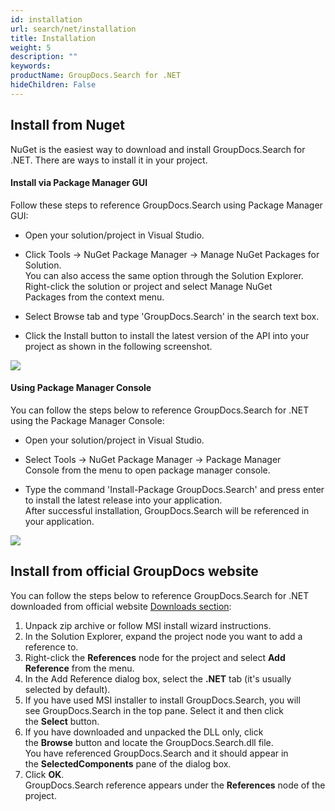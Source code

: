 ```yaml
---
id: installation
url: search/net/installation
title: Installation
weight: 5
description: ""
keywords: 
productName: GroupDocs.Search for .NET
hideChildren: False
---
```

  

## Install from Nuget

NuGet is the easiest way to download and install GroupDocs.Search for .NET. There are ways to install it in your project.

#### Install via Package Manager GUI

Follow these steps to reference GroupDocs.Search using Package Manager GUI:

*   Open your solution/project in Visual Studio.
    
*   Click Tools -> NuGet Package Manager -> Manage NuGet Packages for Solution.  
    You can also access the same option through the Solution Explorer. Right-click the solution or project and select Manage NuGet Packages from the context menu.
    
*   Select Browse tab and type 'GroupDocs.Search' in the search text box.
    
*   Click the Install button to install the latest version of the API into your project as shown in the following screenshot.
    

![](search/net/images/installation.png)

#### Using Package Manager Console

You can follow the steps below to reference GroupDocs.Search for .NET using the Package Manager Console:

*   Open your solution/project in Visual Studio.
    
*   Select Tools -> NuGet Package Manager -> Package Manager Console from the menu to open package manager console.
    
*   Type the command 'Install-Package GroupDocs.Search' and press enter to install the latest release into your application.  
    After successful installation, GroupDocs.Search will be referenced in your application.  
      
    

![](search/net/images/installation_1.png)

## Install from official GroupDocs website

You can follow the steps below to reference GroupDocs.Search for .NET downloaded from official website [Downloads section](https://downloads.groupdocs.com/search/net):

1.  Unpack zip archive or follow MSI install wizard instructions.
2.  In the Solution Explorer, expand the project node you want to add a reference to.
3.  Right-click the **References** node for the project and select **Add Reference** from the menu.
4.  In the Add Reference dialog box, select the **.NET** tab (it's usually selected by default).
5.  If you have used MSI installer to install GroupDocs.Search, you will see GroupDocs.Search in the top pane. Select it and then click the **Select** button.
6.  If you have downloaded and unpacked the DLL only, click the **Browse** button and locate the GroupDocs.Search.dll file.   
    You have referenced GroupDocs.Search and it should appear in the **SelectedComponents** pane of the dialog box.
7.  Click **OK**.  
    GroupDocs.Search reference appears under the **References** node of the project.
